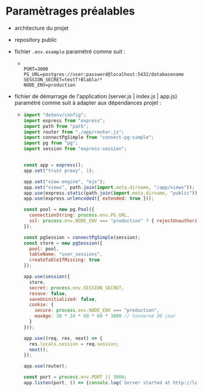 # Paramètrages préalables

- architecture du projet
- repository public
- fichier `.env.example` paramétré comme suit :

  - ```env

    PORT=3000
    PG_URL=postgres://user:password@localhost:5432/databasename
    SESSION_SECRET=testT!Blabla!*
    NODE_ENV=production
    ```

- fichier de démarrage de l'application (server.js | index.js | app.js) paramétré comme suit à adapter aux dépendances projet :
  
  - ```js
    import "dotenv/config";
    import express from "express";
    import path from "path";
    import router from "./app/router.js";
    import connectPgSimple from "connect-pg-simple";
    import pg from "pg";
    import session from "express-session";
    
    
    const app = express();
    app.set("trust proxy", 1);
    
    app.set("view engine", "ejs");
    app.set("views", path.join(import.meta.dirname, "/app/views"));
    app.use(express.static(path.join(import.meta.dirname, "public")));
    app.use(express.urlencoded({ extended: true }));
    
    const pool = new pg.Pool({
      connectionString: process.env.PG_URL,
      ssl: process.env.NODE_ENV === "production" ? { rejectUnauthorized: false } : false,
    });
    
    const pgSession = connectPgSimple(session);
    const store = new pgSession({
      pool: pool,
      tableName: "user_sessions",
      createTableIfMissing: true
    });
    
    app.use(session({
      store,
      secret: process.env.SESSION_SECRET,
      resave: false, 
      saveUninitialized: false,
      cookie: {
        secure: process.env.NODE_ENV === "production",
        maxAge: 30 * 24 * 60 * 60 * 1000 // Conservé 30 jour
      } 
    }));
    
    app.use((req, res, next) => {
      res.locals.session = req.session;
      next();
    });
    
    app.use(router);
    
    const port = process.env.PORT || 3000;
    app.listen(port, () => {console.log(`Server started at http://localhost:${port}`);});
    ```
